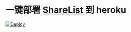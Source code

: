 # 一键部署 [ShareList](https://github.com/penjune/sharelist) 到 heroku 

[![Deploy](https://www.herokucdn.com/deploy/button.png)](https://heroku.com/deploy)

